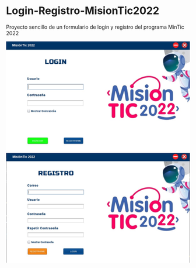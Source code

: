 # Login-Registro-MisionTic2022
Proyecto sencillo de un formulario de login y registro del programa MinTic 2022

![](https://github.com/GAMG-94/Login-Registro-MisionTic2022/blob/main/Login.jpg)
![](https://github.com/GAMG-94/Login-Registro-MisionTic2022/blob/main/Registro.jpg)
